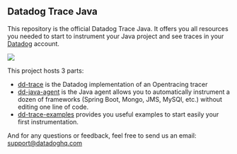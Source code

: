 ## Datadog Trace Java

This repository is the official Datadog Trace Java.
It offers you all resources you needed to start to instrument your Java project and
see traces in your [Datadog](https://app.datadoghq.com) account.

![](https://datadog-live.imgix.net/img/datadog_logo_share_tt.png)


This project hosts 3 parts:

* [dd-trace](dd-trace) is the Datadog implementation of an Opentracing tracer
* [dd-java-agent](dd-java-agent) is the Java agent allows you to automatically instrument a dozen of frameworks (Spring Boot, Mongo, 
JMS, MySQl, etc.) without editing one line of code.
* [dd-trace-examples](dd-trace-examples) provides you useful examples to start easily your first instrumentation.
 
 
 
And for any questions or feedback, feel free to send us an email: support@datadoghq.com